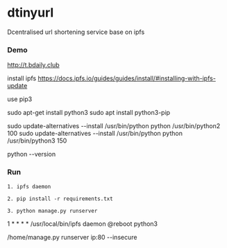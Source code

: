 # dtinyurl
Dcentralised url shortening service base on ipfs


### Demo

http://t.bdaily.club


install ipfs https://docs.ipfs.io/guides/guides/install/#installing-with-ipfs-update

use pip3

sudo apt-get install python3
sudo apt install python3-pip

sudo update-alternatives --install /usr/bin/python python /usr/bin/python2 100
sudo update-alternatives --install /usr/bin/python python /usr/bin/python3 150

 
python --version



### Run

    1. ipfs daemon
    
    2. pip install -r requirements.txt
    
    3. python manage.py runserver


1 * * * * /usr/local/bin/ipfs daemon 
@reboot python3 

/home/manage.py runserver ip:80 --insecure
